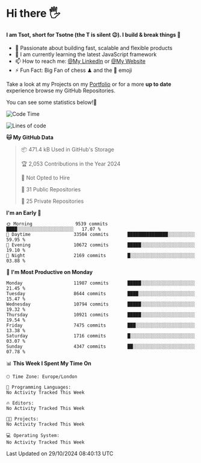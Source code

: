 # Hi there :raised_hand_with_fingers_splayed:
#### I am Tsot, short for Tsotne (the T is silent :wink:). I build & break things :space_invader:
- :telescope: Passionate about building fast, scalable and flexible products
- :seedling: I am currently learning the latest JavaScript framework 
- :mailbox: How to reach me: [@My LinkedIn](https://www.linkedin.com/in/tsotne-gvadzabia/) or [@My Website](https://tsotne.co.uk/contact)
- :zap: Fun Fact: Big Fan of chess ♟ and the 👾 emoji

Take a look at my Projects on my [Portfolio](https://tsotne.co.uk/) or for a more **up to date** experience browse my GitHub Repositories.

You can see some statistics below!:space_invader:
<!--START_SECTION:waka-->
![Code Time](http://img.shields.io/badge/Code%20Time-761%20hrs%202%20mins-blue)

![Lines of code](https://img.shields.io/badge/From%20Hello%20World%20I%27ve%20Written-17.4%20million%20lines%20of%20code-blue)

**🐱 My GitHub Data** 

> 📦 471.4 kB Used in GitHub's Storage 
 > 
> 🏆 2,053 Contributions in the Year 2024
 > 
> 🚫 Not Opted to Hire
 > 
> 📜 31 Public Repositories 
 > 
> 🔑 25 Private Repositories 
 > 
**I'm an Early 🐤** 

```text
🌞 Morning                9539 commits        ████░░░░░░░░░░░░░░░░░░░░░   17.07 % 
🌆 Daytime                33504 commits       ███████████████░░░░░░░░░░   59.95 % 
🌃 Evening                10672 commits       █████░░░░░░░░░░░░░░░░░░░░   19.10 % 
🌙 Night                  2169 commits        █░░░░░░░░░░░░░░░░░░░░░░░░   03.88 % 
```
📅 **I'm Most Productive on Monday** 

```text
Monday                   11987 commits       █████░░░░░░░░░░░░░░░░░░░░   21.45 % 
Tuesday                  8644 commits        ████░░░░░░░░░░░░░░░░░░░░░   15.47 % 
Wednesday                10794 commits       █████░░░░░░░░░░░░░░░░░░░░   19.32 % 
Thursday                 10921 commits       █████░░░░░░░░░░░░░░░░░░░░   19.54 % 
Friday                   7475 commits        ███░░░░░░░░░░░░░░░░░░░░░░   13.38 % 
Saturday                 1716 commits        █░░░░░░░░░░░░░░░░░░░░░░░░   03.07 % 
Sunday                   4347 commits        ██░░░░░░░░░░░░░░░░░░░░░░░   07.78 % 
```


📊 **This Week I Spent My Time On** 

```text
🕑︎ Time Zone: Europe/London

💬 Programming Languages: 
No Activity Tracked This Week

🔥 Editors: 
No Activity Tracked This Week

🐱‍💻 Projects: 
No Activity Tracked This Week

💻 Operating System: 
No Activity Tracked This Week
```


 Last Updated on 29/10/2024 08:40:13 UTC
<!--END_SECTION:waka-->
